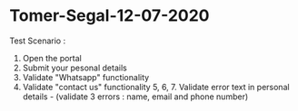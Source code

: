 # Tomer-Segal-12-07-2020

Test Scenario : 
1. Open the portal
2. Submit your pesonal details
3. Validate "Whatsapp" functionality
4. Validate "contact us" functionality
5, 6, 7. Validate error text in personal details - (validate 3 errors : name, email and phone number)
